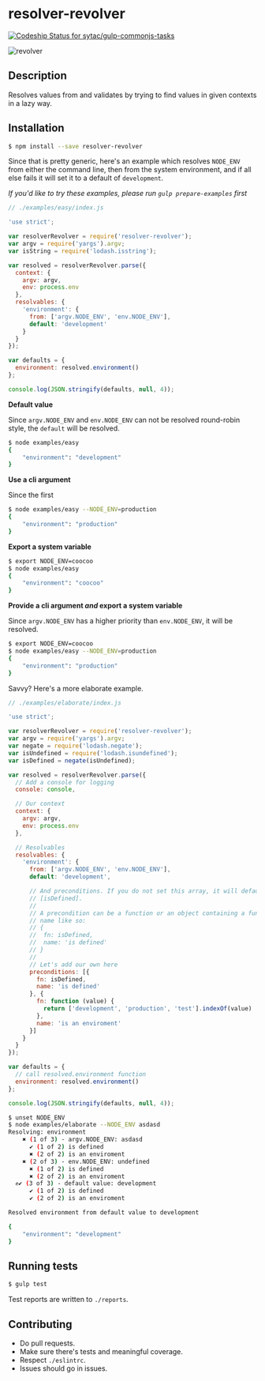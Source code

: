 # resolver-revolver

[![Codeship Status for sytac/gulp-commonjs-tasks](https://codeship.com/projects/fbd845d0-42d7-0133-683e-1e375ee071eb/status?branch=master)](https://codeship.com/projects/103903)

![revolver](https://cloud.githubusercontent.com/assets/1814479/10023500/bad1db20-6152-11e5-8bfd-731c91466b8b.png)

## Description

Resolves values from and validates by trying to find values in given contexts in
a lazy way.

## Installation

```bash
$ npm install --save resolver-revolver
```

Since that is pretty generic, here's an example which resolves `NODE_ENV` from
either the command line, then from the system environment, and if all else fails
it will set it to a default of `development`.

*If you'd like to try these examples, please run `gulp prepare-examples` first*

```js
// ./examples/easy/index.js

'use strict';

var resolverRevolver = require('resolver-revolver');
var argv = require('yargs').argv;
var isString = require('lodash.isstring');

var resolved = resolverRevolver.parse({
  context: {
    argv: argv,
    env: process.env
  },
  resolvables: {
    'environment': {
      from: ['argv.NODE_ENV', 'env.NODE_ENV'],
      default: 'development'
    }
  }
});

var defaults = {
  environment: resolved.environment()
};

console.log(JSON.stringify(defaults, null, 4));

```

**Default value**

Since `argv.NODE_ENV` and `env.NODE_ENV` can not be resolved round-robin style,
the `default` will be resolved.

```bash
$ node examples/easy
{
    "environment": "development"
}
```

**Use a cli argument**

Since the first

```bash
$ node examples/easy --NODE_ENV=production
{
    "environment": "production"
}
```

**Export a system variable**

```bash
$ export NODE_ENV=coocoo
$ node examples/easy                           
{
    "environment": "coocoo"
}
```

**Provide a cli argument *and* export a system variable**

Since `argv.NODE_ENV` has a higher priority than `env.NODE_ENV`,
it will be resolved.

```bash
$ export NODE_ENV=coocoo
$ node examples/easy --NODE_ENV=production                          
{
    "environment": "production"
}
```

Savvy? Here's a more elaborate example.

```js
// ./examples/elaborate/index.js

'use strict';

var resolverRevolver = require('resolver-revolver');
var argv = require('yargs').argv;
var negate = require('lodash.negate');
var isUndefined = require('lodash.isundefined');
var isDefined = negate(isUndefined);

var resolved = resolverRevolver.parse({
  // Add a console for logging
  console: console,

  // Our context
  context: {
    argv: argv,
    env: process.env
  },

  // Resolvables
  resolvables: {
    'environment': {
      from: ['argv.NODE_ENV', 'env.NODE_ENV'],
      default: 'development',

      // And preconditions. If you do not set this array, it will default to
      // [isDefined].
      //
      // A precondition can be a function or an object containing a function and
      // name like so:
      // {
      //  fn: isDefined,
      //  name: 'is defined'
      // }
      //
      // Let's add our own here
      preconditions: [{
        fn: isDefined,
        name: 'is defined'
      }, {
        fn: function (value) {
          return ['development', 'production', 'test'].indexOf(value) !== -1;
        },
        name: 'is an enviroment'
      }]
    }
  }
});

var defaults = {
  // call resolved.environment function
  environment: resolved.environment()
};

console.log(JSON.stringify(defaults, null, 4));

```

```bash
$ unset NODE_ENV
$ node examples/elaborate --NODE_ENV asdasd
Resolving: environment
    ✖ (1 of 3) - argv.NODE_ENV: asdasd
      ✔ (1 of 2) is defined
      ✖ (2 of 2) is an enviroment
    ✖ (2 of 3) - env.NODE_ENV: undefined
      ✖ (1 of 2) is defined
      ✖ (2 of 2) is an enviroment
  ✊✔ (3 of 3) - default value: development
      ✔ (1 of 2) is defined
      ✔ (2 of 2) is an enviroment

Resolved environment from default value to development

{
    "environment": "development"
}

```

## Running tests

```bash
$ gulp test
```

Test reports are written to `./reports`.

## Contributing

-   Do pull requests.
-   Make sure there's tests and meaningful coverage.
-   Respect `./eslintrc`.
-   Issues should go in issues.
